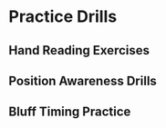 # Practice Drills

## Hand Reading Exercises

## Position Awareness Drills

## Bluff Timing Practice
